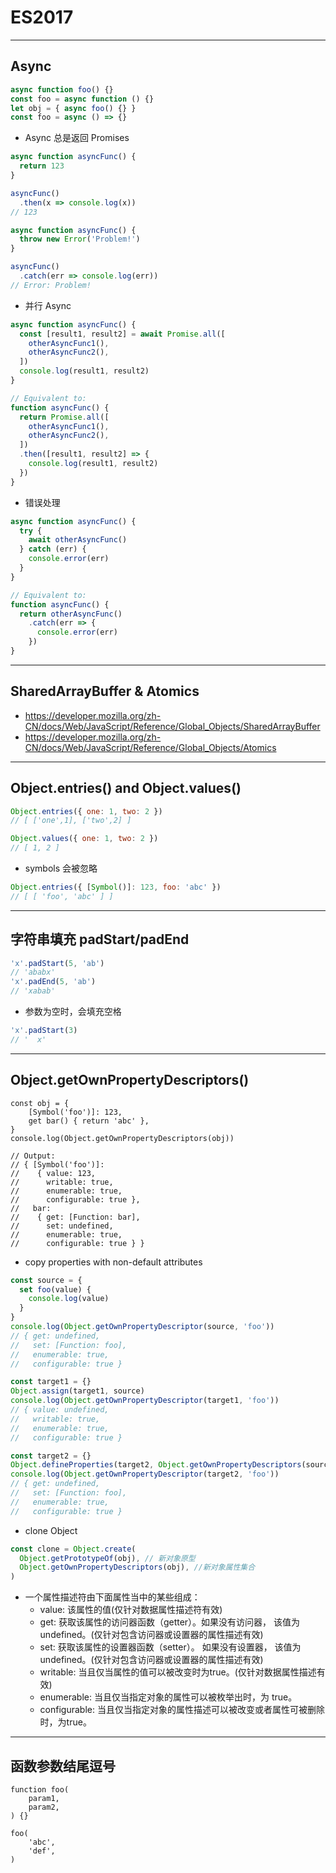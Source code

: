 # ES2017

---

## Async

```javascript
async function foo() {}
const foo = async function () {}
let obj = { async foo() {} }
const foo = async () => {}
```

- Async 总是返回 Promises

```javascript
async function asyncFunc() {
  return 123
}

asyncFunc()
  .then(x => console.log(x))
// 123

async function asyncFunc() {
  throw new Error('Problem!')
}

asyncFunc()
  .catch(err => console.log(err))
// Error: Problem!
```

- 并行 Async

```javascript
async function asyncFunc() {
  const [result1, result2] = await Promise.all([
    otherAsyncFunc1(),
    otherAsyncFunc2(),
  ])
  console.log(result1, result2)
}

// Equivalent to:
function asyncFunc() {
  return Promise.all([
    otherAsyncFunc1(),
    otherAsyncFunc2(),
  ])
  .then([result1, result2] => {
    console.log(result1, result2)
  })
}
```

- 错误处理

```javascript
async function asyncFunc() {
  try {
    await otherAsyncFunc()
  } catch (err) {
    console.error(err)
  }
}

// Equivalent to:
function asyncFunc() {
  return otherAsyncFunc()
    .catch(err => {
      console.error(err)
    })
}
```

---

## SharedArrayBuffer & Atomics

- https://developer.mozilla.org/zh-CN/docs/Web/JavaScript/Reference/Global_Objects/SharedArrayBuffer
- https://developer.mozilla.org/zh-CN/docs/Web/JavaScript/Reference/Global_Objects/Atomics

---

## Object.entries() and Object.values()

```javascript
Object.entries({ one: 1, two: 2 })
// [ ['one',1], ['two',2] ]

Object.values({ one: 1, two: 2 })
// [ 1, 2 ]
```

- symbols 会被忽略

```javascript
Object.entries({ [Symbol()]: 123, foo: 'abc' })
// [ [ 'foo', 'abc' ] ]
```

---

## 字符串填充 padStart/padEnd

```javascript
'x'.padStart(5, 'ab')
// 'ababx'
'x'.padEnd(5, 'ab')
// 'xabab'
```

- 参数为空时，会填充空格

```javascript
'x'.padStart(3)
// '  x'
```

---

## Object.getOwnPropertyDescriptors()

```
const obj = {
    [Symbol('foo')]: 123,
    get bar() { return 'abc' },
}
console.log(Object.getOwnPropertyDescriptors(obj))

// Output:
// { [Symbol('foo')]:
//    { value: 123,
//      writable: true,
//      enumerable: true,
//      configurable: true },
//   bar:
//    { get: [Function: bar],
//      set: undefined,
//      enumerable: true,
//      configurable: true } }
```

- copy properties with non-default attributes

```javascript
const source = {
  set foo(value) {
    console.log(value)
  }
}
console.log(Object.getOwnPropertyDescriptor(source, 'foo'))
// { get: undefined,
//   set: [Function: foo],
//   enumerable: true,
//   configurable: true }

const target1 = {}
Object.assign(target1, source)
console.log(Object.getOwnPropertyDescriptor(target1, 'foo'))
// { value: undefined,
//   writable: true,
//   enumerable: true,
//   configurable: true }

const target2 = {}
Object.defineProperties(target2, Object.getOwnPropertyDescriptors(source))
console.log(Object.getOwnPropertyDescriptor(target2, 'foo'))
// { get: undefined,
//   set: [Function: foo],
//   enumerable: true,
//   configurable: true }
```

- clone Object

```javascript
const clone = Object.create(
  Object.getPrototypeOf(obj), // 新对象原型
  Object.getOwnPropertyDescriptors(obj), //新对象属性集合
)
```

- 一个属性描述符由下面属性当中的某些组成：
  - value: 该属性的值(仅针对数据属性描述符有效)
  - get: 获取该属性的访问器函数（getter）。如果没有访问器， 该值为undefined。(仅针对包含访问器或设置器的属性描述有效)
  - set: 获取该属性的设置器函数（setter）。 如果没有设置器， 该值为undefined。(仅针对包含访问器或设置器的属性描述有效)
  - writable: 当且仅当属性的值可以被改变时为true。(仅针对数据属性描述有效)
  - enumerable: 当且仅当指定对象的属性可以被枚举出时，为 true。
  - configurable: 当且仅当指定对象的属性描述可以被改变或者属性可被删除时，为true。

---

## 函数参数结尾逗号

```
function foo(
    param1,
    param2,
) {}

foo(
    'abc',
    'def',
)
```
